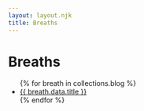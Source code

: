 ```yaml
---
layout: layout.njk
title: Breaths
---
```


# Breaths

<ul>
{% for breath in collections.blog %}
  <li>
    <a href="{{ breath.url }}">{{ breath.data.title }}</a>
  </li>
{% endfor %}
</ul>